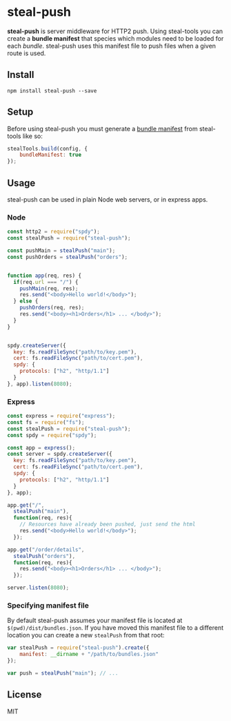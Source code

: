 # steal-push

**steal-push** is server middleware for HTTP2 push. Using steal-tools you can create a **bundle manifest** that species which modules need to be loaded for each *bundle*. steal-push uses this manifest file to push files when a given route is used.

## Install

```
npm install steal-push --save
```

## Setup

Before using steal-push you must generate a [bundle manifest](https://stealjs.com/docs/steal-tools.BuildOptions.html) from steal-tools like so:

```js
stealTools.build(config, {
	bundleManifest: true
});
```

## Usage

steal-push can be used in plain Node web servers, or in express apps.

### Node

```js
const http2 = require("spdy");
const stealPush = require("steal-push");

const pushMain = stealPush("main");
const pushOrders = stealPush("orders");


function app(req, res) {
  if(req.url === "/") {
    pushMain(req, res);
    res.send("<body>Hello world!</body>");
  } else {
    pushOrders(req, res);
    res.send("<body><h1>Orders</h1> ... </body>");
  }
}


spdy.createServer({
  key: fs.readFileSync("path/to/key.pem"),
  cert: fs.readFileSync("path/to/cert.pem"),
  spdy: {
    protocols: ["h2", "http/1.1"]
  }
}, app).listen(8080);

```

### Express

```js
const express = require("express");
const fs = require("fs");
const stealPush = require("steal-push");
const spdy = require("spdy");

const app = express();
const server = spdy.createServer({
  key: fs.readFileSync("path/to/key.pem"),
  cert: fs.readFileSync("path/to/cert.pem"),
  spdy: {
    protocols: ["h2", "http/1.1"]
  }
}, app);

app.get("/",
  stealPush("main"),
  function(req, res){
    // Resources have already been pushed, just send the html
    res.send("<body>Hello world!</body>");
  });

app.get("/order/details",
  stealPush("orders"),
  function(req, res){
    res.send("<body><h1>Orders</h1> ... </body>");
  });

server.listen(8080);
```

### Specifying manifest file

By default steal-push assumes your manifest file is located at `$(pwd)/dist/bundles.json`. If you have moved this manifest file to a different location you can create a new `stealPush` from that root:

```js
var stealPush = require("steal-push").create({
	manifest: __dirname + "/path/to/bundles.json"
});

var push = stealPush("main"); // ...
```

## License

MIT

